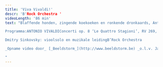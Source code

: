 ```yaml
---
title: 'Viva Vivaldi!'
descr: 'B'Rock Orchestra '
videoLength: '86 min'
text: "Blaffende honden, zingende koekoeken en ronkende dronkaards, Antonio Vivaldi zette ze allemaal zorgvuldig op muziek in zijn legendarische kwartet van vioolconcerti, De Vier seizoenen. Niet minder legendarisch – nu al! – is de violist die B’Rock naar Brugge haalt voor dit project vol beeldende en verbeeldende muziek. Het was in deze Concertzaal dat Dmitry Sinkovsky ooit het concours van het MAfestival won, en in één flitsende beweging ook de harten van het publiek.

Programma:ANTONIO VIVALDIConcerti op. 8 ‘Le Quattro Stagioni’, RV 269, 315, 293, 297 Concerto In F per molti instrumenti, RV 569 Concerto RV 562 ‘per la sollenita di San Lorenzo’, RV 562

Dmitry Sinkovsky: vioolsolo en muzikale leidingB’Rock Orchestra

_Opname video door_ [_Beeldstorm_](http://www.beeldstorm.be) _o.l.v. Jan Bosteels_

‍"
---
```

